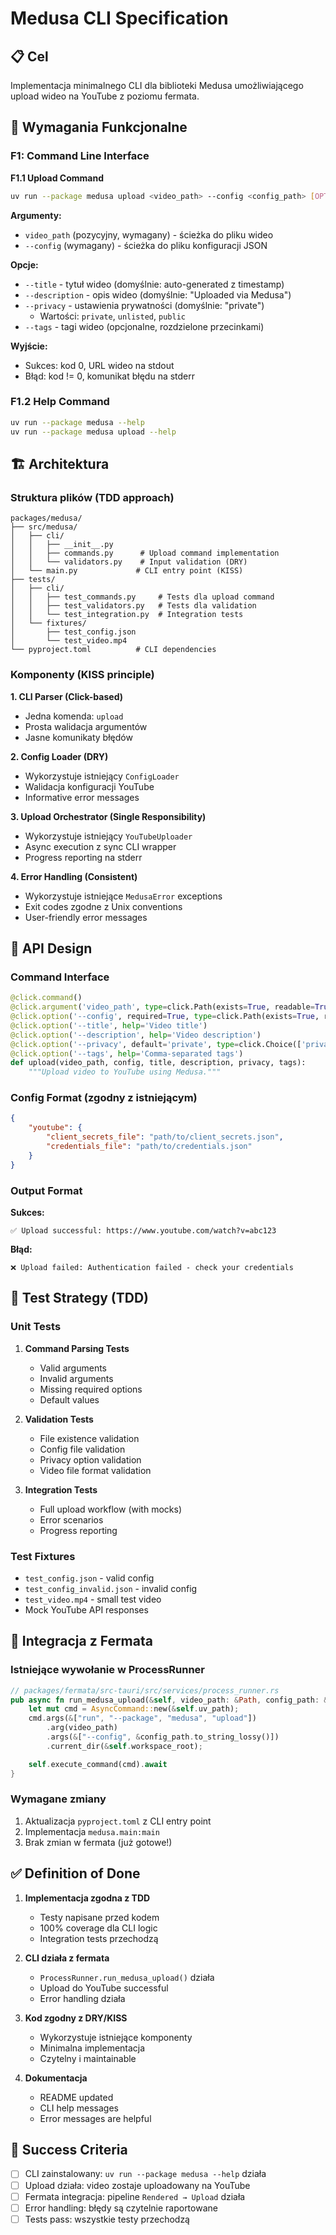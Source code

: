 # Medusa CLI Specification

## 📋 Cel

Implementacja minimalnego CLI dla biblioteki Medusa umożliwiającego upload wideo na YouTube z poziomu fermata.

## 🎯 Wymagania Funkcjonalne

### F1: Command Line Interface

**F1.1 Upload Command**
```bash
uv run --package medusa upload <video_path> --config <config_path> [OPTIONS]
```

**Argumenty:**
- `video_path` (pozycyjny, wymagany) - ścieżka do pliku wideo
- `--config` (wymagany) - ścieżka do pliku konfiguracji JSON

**Opcje:**
- `--title` - tytuł wideo (domyślnie: auto-generated z timestamp)
- `--description` - opis wideo (domyślnie: "Uploaded via Medusa")
- `--privacy` - ustawienia prywatności (domyślnie: "private")
  - Wartości: `private`, `unlisted`, `public`
- `--tags` - tagi wideo (opcjonalne, rozdzielone przecinkami)

**Wyjście:**
- Sukces: kod 0, URL wideo na stdout
- Błąd: kod != 0, komunikat błędu na stderr

### F1.2 Help Command
```bash
uv run --package medusa --help
uv run --package medusa upload --help
```

## 🏗️ Architektura

### Struktura plików (TDD approach)
```
packages/medusa/
├── src/medusa/
│   ├── cli/
│   │   ├── __init__.py
│   │   ├── commands.py      # Upload command implementation
│   │   └── validators.py    # Input validation (DRY)
│   └── main.py             # CLI entry point (KISS)
├── tests/
│   ├── cli/
│   │   ├── test_commands.py     # Tests dla upload command
│   │   ├── test_validators.py   # Tests dla validation
│   │   └── test_integration.py  # Integration tests
│   └── fixtures/
│       ├── test_config.json
│       └── test_video.mp4
└── pyproject.toml          # CLI dependencies
```

### Komponenty (KISS principle)

**1. CLI Parser (Click-based)**
- Jedna komenda: `upload`
- Prosta walidacja argumentów
- Jasne komunikaty błędów

**2. Config Loader (DRY)**
- Wykorzystuje istniejący `ConfigLoader`
- Walidacja konfiguracji YouTube
- Informative error messages

**3. Upload Orchestrator (Single Responsibility)**
- Wykorzystuje istniejący `YouTubeUploader`
- Async execution z sync CLI wrapper
- Progress reporting na stderr

**4. Error Handling (Consistent)**
- Wykorzystuje istniejące `MedusaError` exceptions
- Exit codes zgodne z Unix conventions
- User-friendly error messages

## 📝 API Design

### Command Interface
```python
@click.command()
@click.argument('video_path', type=click.Path(exists=True, readable=True))
@click.option('--config', required=True, type=click.Path(exists=True, readable=True))
@click.option('--title', help='Video title')
@click.option('--description', help='Video description')
@click.option('--privacy', default='private', type=click.Choice(['private', 'unlisted', 'public']))
@click.option('--tags', help='Comma-separated tags')
def upload(video_path, config, title, description, privacy, tags):
    """Upload video to YouTube using Medusa."""
```

### Config Format (zgodny z istniejącym)
```json
{
    "youtube": {
        "client_secrets_file": "path/to/client_secrets.json",
        "credentials_file": "path/to/credentials.json"
    }
}
```

### Output Format
**Sukces:**
```
✅ Upload successful: https://www.youtube.com/watch?v=abc123
```

**Błąd:**
```
❌ Upload failed: Authentication failed - check your credentials
```

## 🧪 Test Strategy (TDD)

### Unit Tests
1. **Command Parsing Tests**
   - Valid arguments
   - Invalid arguments
   - Missing required options
   - Default values

2. **Validation Tests**
   - File existence validation
   - Config file validation
   - Privacy option validation
   - Video file format validation

3. **Integration Tests**
   - Full upload workflow (with mocks)
   - Error scenarios
   - Progress reporting

### Test Fixtures
- `test_config.json` - valid config
- `test_config_invalid.json` - invalid config
- `test_video.mp4` - small test video
- Mock YouTube API responses

## 🔗 Integracja z Fermata

### Istniejące wywołanie w ProcessRunner
```rust
// packages/fermata/src-tauri/src/services/process_runner.rs
pub async fn run_medusa_upload(&self, video_path: &Path, config_path: &Path) -> anyhow::Result<ProcessResult> {
    let mut cmd = AsyncCommand::new(&self.uv_path);
    cmd.args(&["run", "--package", "medusa", "upload"])
        .arg(video_path)
        .args(&["--config", &config_path.to_string_lossy()])
        .current_dir(&self.workspace_root);

    self.execute_command(cmd).await
}
```

### Wymagane zmiany
1. Aktualizacja `pyproject.toml` z CLI entry point
2. Implementacja `medusa.main:main`
3. Brak zmian w fermata (już gotowe!)

## ✅ Definition of Done

1. **Implementacja zgodna z TDD**
   - Testy napisane przed kodem
   - 100% coverage dla CLI logic
   - Integration tests przechodzą

2. **CLI działa z fermata**
   - `ProcessRunner.run_medusa_upload()` działa
   - Upload do YouTube successful
   - Error handling działa

3. **Kod zgodny z DRY/KISS**
   - Wykorzystuje istniejące komponenty
   - Minimalna implementacja
   - Czytelny i maintainable

4. **Dokumentacja**
   - README updated
   - CLI help messages
   - Error messages are helpful

## 🚀 Success Criteria

- [ ] CLI zainstalowany: `uv run --package medusa --help` działa
- [ ] Upload działa: video zostaje uploadowany na YouTube
- [ ] Fermata integracja: pipeline `Rendered → Upload` działa
- [ ] Error handling: błędy są czytelnie raportowane
- [ ] Tests pass: wszystkie testy przechodzą
